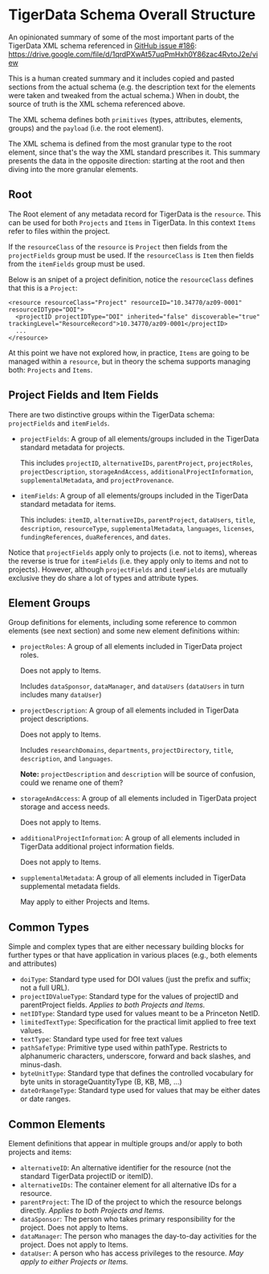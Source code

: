 # TigerData Schema Overall Structure

An opinionated summary of some of the most important parts of the TigerData XML schema referenced in [GitHub issue #186](https://github.com/pulibrary/tigerdata-app/issues/896): https://drive.google.com/file/d/1qrdPXwAt57uqPmHxh0Y86zac4RvtoJ2e/view

This is a human created summary and it includes copied and pasted sections from the actual schema (e.g. the description text for the elements were taken and tweaked from the actual schema.) When in doubt, the source of truth is the XML schema referenced above.

The XML schema defines both `primitives` (types, attributes, elements, groups) and the `payload` (i.e. the root element).

The XML schema is defined from the most granular type to the root element, since that's the way the XML standard prescribes it. This summary presents the data in the opposite direction: starting at the root and then diving into the more granular elements.

## Root

The Root element of any metadata record for TigerData is the `resource`. This can be used for both `Projects` and `Items` in TigerData. In this context `Items` refer to files within the project.

If the `resourceClass` of the `resource` is `Project` then fields from the `projectFields` group must be used. If the `resourceClass` is `Item` then fields from the `itemFields` group must be used.

Below is an snipet of a project definition, notice the `resourceClass` defines that this is a `Project`:

```
<resource resourceClass="Project" resourceID="10.34770/az09-0001" resourceIDType="DOI">
  <projectID projectIDType="DOI" inherited="false" discoverable="true" trackingLevel="ResourceRecord">10.34770/az09-0001</projectID>
  ...
</resource>
```

At this point we have not explored how, in practice, `Items` are going to be managed within a `resource`, but in theory the schema supports managing both: `Projects` and `Items`.

## Project Fields and Item Fields

There are two distinctive groups within the TigerData schema: `projectFields` and `itemFields`.

- `projectFields`: A group of all elements/groups included in the TigerData standard metadata for projects.

  This includes `projectID`, `alternativeIDs`, `parentProject`, `projectRoles`, `projectDescription`, `storageAndAccess`, `additionalProjectInformation`, `supplementalMetadata`, and `projectProvenance`.

- `itemFields`: A group of all elements/groups included in the TigerData standard metadata for items.

  This includes: `itemID`, `alternativeIDs`, `parentProject`, `dataUsers`, `title`, `description`, `resourceType`, `supplementalMetadata`, `languages`, `licenses`, `fundingReferences`, `duaReferences`, and `dates`.

Notice that `projectFields` apply only to projects (i.e. not to items), whereas the reverse is true for `itemFields` (i.e. they apply only to items and not to projects). However, although `projectFields` and `itemFields` are mutually exclusive they do share a lot of types and attribute types.

## Element Groups

Group definitions for elements, including some reference to common elements (see next section) and some new element definitions within:

- `projectRoles`: A group of all elements included in TigerData project roles.

  Does not apply to Items.

  Includes `dataSponsor`, `dataManager`, and `dataUsers` (`dataUsers` in turn includes many `dataUser`)

- `projectDescription`: A group of all elements included in TigerData project descriptions.

  Does not apply to Items.

  Includes `researchDomains`, `departments`, `projectDirectory`, `title`, `description`, and `languages`.

  **Note:** `projectDescription` and `description` will be source of confusion, could we rename one of them?

- `storageAndAccess`: A group of all elements included in TigerData project storage and access needs.

  Does not apply to Items.

- `additionalProjectInformation`: A group of all elements included in TigerData additional project information fields.

  Does not apply to Items.

- `supplementalMetadata`: A group of all elements included in TigerData supplemental metadata fields.

  May apply to either Projects and Items.

## Common Types

Simple and complex types that are either necessary building blocks for further types or that have application in various places (e.g., both elements and attributes)

- `doiType`: Standard type used for DOI values (just the prefix and suffix; not a full URL).
- `projectIDValueType`: Standard type for the values of projectID and parentProject fields. _Applies to both Projects and Items._
- `netIDType`: Standard type used for values meant to be a Princeton NetID.
- `limitedTextType`: Specification for the practical limit applied to free text values.
- `textType`: Standard type used for free text values
- `pathSafeType`: Primitive type used within pathType. Restricts to alphanumeric characters, underscore, forward and back slashes, and minus-dash.
- `byteUnitType`: Standard type that defines the controlled vocabulary for byte units in storageQuantityType (B, KB, MB, ...)
- `dateOrRangeType`: Standard type used for values that may be either dates or date ranges.

## Common Elements

Element definitions that appear in multiple groups and/or apply to both projects and items:

- `alternativeID`: An alternative identifier for the resource (not the standard TigerData projectID or itemID).
- `alternativeIDs`: The container element for all alternative IDs for a resource.
- `parentProject`: The ID of the project to which the resource belongs directly. _Applies to both Projects and Items._
- `dataSponsor`: The person who takes primary responsibility for the project. Does not apply to Items.
- `dataManager`: The person who manages the day-to-day activities for the project. Does not apply to Items.
- `dataUser`: A person who has access privileges to the resource. _May apply to either Projects or Items._
